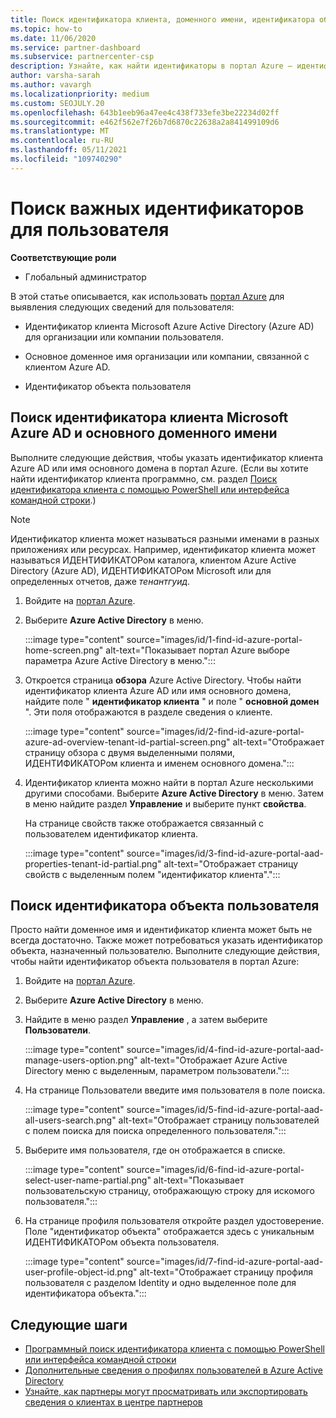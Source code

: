 ```yaml
---
title: Поиск идентификатора клиента, доменного имени, идентификатора объекта пользователя
ms.topic: how-to
ms.date: 11/06/2020
ms.service: partner-dashboard
ms.subservice: partnercenter-csp
description: Узнайте, как найти идентификаторы в портал Azure — идентификатор клиента Azure AD в Организации, доменное имя или идентификатор конкретного объекта пользователя. Для некоторых задач требуются эти сведения.
author: varsha-sarah
ms.author: vavargh
ms.localizationpriority: medium
ms.custom: SEOJULY.20
ms.openlocfilehash: 643b1eeb96a47ee4c438f733efe3be22234d02ff
ms.sourcegitcommit: e462f562e7f26b7d6870c22638a2a841499109d6
ms.translationtype: MT
ms.contentlocale: ru-RU
ms.lasthandoff: 05/11/2021
ms.locfileid: "109740290"
---
```

# <a name="locate-important-ids-for-a-user"></a>Поиск важных идентификаторов для пользователя

**Соответствующие роли**

- Глобальный администратор

В этой статье описывается, как использовать [портал Azure](https://portal.azure.com/) для выявления следующих сведений для пользователя:

- Идентификатор клиента Microsoft Azure Active Directory (Azure AD) для организации или компании пользователя.

- Основное доменное имя организации или компании, связанной с клиентом Azure AD.

- Идентификатор объекта пользователя

## <a name="find-the-microsoft-azure-ad-tenant-id-and-primary-domain-name"></a>Поиск идентификатора клиента Microsoft Azure AD и основного доменного имени

Выполните следующие действия, чтобы указать идентификатор клиента Azure AD или имя основного домена в портал Azure. (Если вы хотите найти идентификатор клиента программно, см. раздел [Поиск идентификатора клиента с помощью PowerShell или интерфейса командной строки](/azure/active-directory/fundamentals/active-directory-how-to-find-tenant#find-tenant-id-with-powershell).)

> [!NOTE]
> Идентификатор клиента может называться разными именами в разных приложениях или ресурсах. Например, идентификатор клиента может называться ИДЕНТИФИКАТОРом каталога, клиентом Azure Active Directory (Azure AD), ИДЕНТИФИКАТОРом Microsoft или для определенных отчетов, даже *тенантгуид*.

1. Войдите на [портал Azure](https://portal.azure.com/).

2. Выберите **Azure Active Directory** в меню.

   :::image type="content" source="images/id/1-find-id-azure-portal-home-screen.png" alt-text="Показывает портал Azure выборе параметра Azure Active Directory в меню.":::

3. Откроется страница **обзора** Azure Active Directory. Чтобы найти идентификатор клиента Azure AD или имя основного домена, найдите поле " **идентификатор клиента** " и поле " **основной домен** ". Эти поля отображаются в разделе сведения о клиенте.

   :::image type="content" source="images/id/2-find-id-azure-portal-azure-ad-overview-tenant-id-partial-screen.png" alt-text="Отображает страницу обзора с двумя выделенными полями, ИДЕНТИФИКАТОРом клиента и именем основного домена.":::

4. Идентификатор клиента можно найти в портал Azure несколькими другими способами. Выберите **Azure Active Directory** в меню. Затем в меню найдите раздел **Управление** и выберите пункт **свойства**.

   На странице свойств также отображается связанный с пользователем идентификатор клиента.

   :::image type="content" source="images/id/3-find-id-azure-portal-aad-properties-tenant-id-partial.png" alt-text="Отображает страницу свойств с выделенным полем &quot;идентификатор клиента&quot;.":::

## <a name="find-the-user-object-id"></a>Поиск идентификатора объекта пользователя

Просто найти доменное имя и идентификатор клиента может быть не всегда достаточно. Также может потребоваться указать идентификатор объекта, назначенный пользователю. Выполните следующие действия, чтобы найти идентификатор объекта пользователя в портал Azure:

1. Войдите на [портал Azure](https://portal.azure.com/).

2. Выберите **Azure Active Directory** в меню.

3. Найдите в меню раздел **Управление** , а затем выберите **Пользователи**.

      :::image type="content" source="images/id/4-find-id-azure-portal-aad-manage-users-option.png" alt-text="Отображает Azure Active Directory меню с выделенным, параметром пользователи.":::

4. На странице Пользователи введите имя пользователя в поле поиска.

      :::image type="content" source="images/id/5-find-id-azure-portal-aad-all-users-search.png" alt-text="Отображает страницу пользователей с полем поиска для поиска определенного пользователя.":::

5. Выберите имя пользователя, где он отображается в списке.  

      :::image type="content" source="images/id/6-find-id-azure-portal-select-user-name-partial.png" alt-text="Показывает пользовательскую страницу, отображающую строку для искомого пользователя.":::

6. На странице профиля пользователя откройте раздел удостоверение. Поле "идентификатор объекта" отображается здесь с уникальным ИДЕНТИФИКАТОРом объекта пользователя.

      :::image type="content" source="images/id/7-find-id-azure-portal-aad-user-profile-object-id.png" alt-text="Отображает страницу профиля пользователя с разделом Identity и одно выделенное поле для идентификатора объекта.":::

## <a name="next-steps"></a>Следующие шаги

- [Программный поиск идентификатора клиента с помощью PowerShell или интерфейса командной строки](/azure/active-directory/fundamentals/active-directory-how-to-find-tenant)
- [Дополнительные сведения о профилях пользователей в Azure Active Directory](/azure/active-directory/fundamentals/active-directory-users-profile-azure-portal)
- [Узнайте, как партнеры могут просматривать или экспортировать сведения о клиентах в центре партнеров](see-your-customer-list.md)

